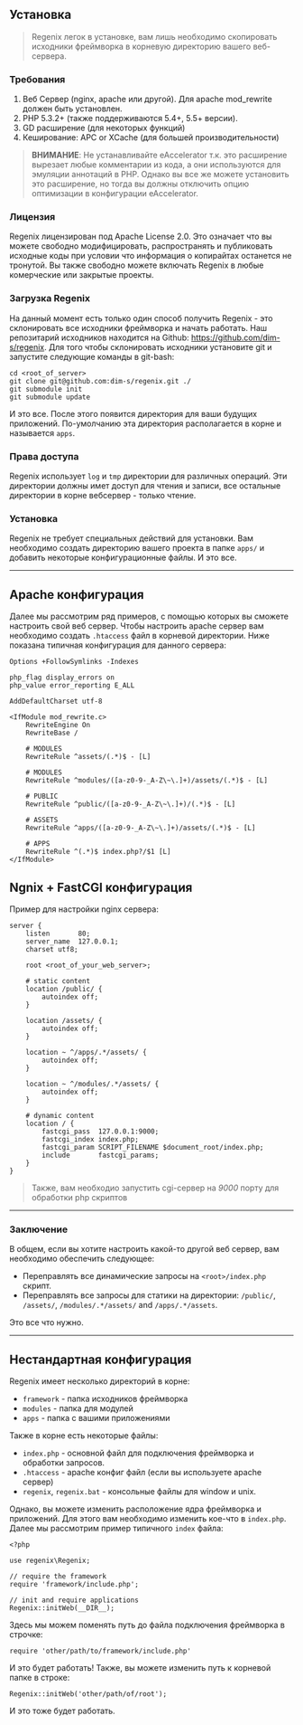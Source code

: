 ## Установка

> Regenix легок в установке, вам лишь необходимо скопировать исходники фреймворка
> в корневую директорию вашего веб-сервера.

### Требования

1. Веб Сервер (nginx, apache или другой). Для apache mod_rewrite должен быть установлен.
2. PHP 5.3.2+ (также поддерживаются 5.4+, 5.5+ версии).
3. GD расширение (для некоторых функций)
4. Кеширование: APC or XCache (для большей производительности)

> **ВНИМАНИЕ**: Не устанавливайте eAccelerator т.к. это расширение вырезает любые комментарии из кода,
> а они используются для эмуляции аннотаций в PHP. Однако вы все же можете установить это расширение,
> но тогда вы должны отключить опцию оптимизации в конфигурации eAccelerator.

### Лицензия

Regenix лицензирован под Apache License 2.0. Это означает что вы можете свободно модифицировать,
распространять и публиковать исходные коды при условии что информация о копирайтах останется не тронутой.
Вы также свободно можете включать Regenix в любые комерческие или закрытые проекты.

### Загрузка Regenix

На данный момент есть только один способ получить Regenix - это склонировать все исходники фреймворка и начать
работать. Наш репозитарий исходников находится на Github: <https://github.com/dim-s/regenix>. Для того чтобы
склонировать исходники установите git и запустите следующие команды в git-bash:

    cd <root_of_server>
    git clone git@github.com:dim-s/regenix.git ./
    git submodule init
    git submodule update

И это все. После этого появится директория для ваши будущих приложений. По-умолчанию
эта директория располагается в корне и называется `apps`.

### Права доступа

Regenix использует `log` и `tmp` директории для различных операций. Эти директории должны
имет доступ для чтения и записи, все остальные директории в корне вебсервер - только чтение.

### Установка

Regenix не требует специальных действий для установки. Вам необходимо создать директорию вашего проекта
в папке `apps/` и добавить некоторые конфигурационные файлы. И это все.

---

## Apache конфигурация

Далее мы рассмотрим ряд примеров, с помощью которых вы сможете настроить
свой веб сервер. Чтобы настроить apache сервер вам необходимо создать
`.htaccess` файл в корневой директории. Ниже показана типичная конфигурация
для данного сервера:

    Options +FollowSymlinks -Indexes

    php_flag display_errors on
    php_value error_reporting E_ALL
    
    AddDefaultCharset utf-8
    
    <IfModule mod_rewrite.c>
        RewriteEngine On
        RewriteBase /
    
        # MODULES
        RewriteRule ^assets/(.*)$ - [L]
    
        # MODULES
        RewriteRule ^modules/([a-z0-9-_A-Z\~\.]+)/assets/(.*)$ - [L]
    
        # PUBLIC
        RewriteRule ^public/([a-z0-9-_A-Z\~\.]+)/(.*)$ - [L]
    
        # ASSETS
        RewriteRule ^apps/([a-z0-9-_A-Z\~\.]+)/assets/(.*)$ - [L]
    
        # APPS
        RewriteRule ^(.*)$ index.php?/$1 [L]
    </IfModule>


## Ngnix + FastCGI конфигурация

Пример для настройки nginx сервера:

    server {
        listen       80;
        server_name  127.0.0.1;
        charset utf8;

        root <root_of_your_web_server>;

        # static content
        location /public/ {
            autoindex off;
        }

        location /assets/ {
            autoindex off;
        }

        location ~ ^/apps/.*/assets/ {
            autoindex off;
        }

        location ~ ^/modules/.*/assets/ {
            autoindex off;
        }

        # dynamic content
        location / {
            fastcgi_pass  127.0.0.1:9000;
            fastcgi_index index.php;
            fastcgi_param SCRIPT_FILENAME $document_root/index.php;
            include       fastcgi_params;
        }
    }
    
> Также, вам необходио запустить cgi-сервер на _9000_ порту для обработки php скриптов

---

### Заключение

В общем, если вы хотите настроить какой-то другой веб сервер, вам необходимо обеспечить
следующее:

- Переправлять все динамические запросы на `<root>/index.php` скрипт.
- Переправлять все запросы для статики на директории: `/public/`, `/assets/`, `/modules/.*/assets/` and `/apps/.*/assets`.

Это все что нужно.

---

## Нестандартная конфигурация

Regenix имеет несколько директорий в корне:

- `framework` - папка исходников фреймворка
- `modules` - папка для модулей
- `apps` - папка с вашими приложениями

Также в корне есть некоторые файлы:

- `index.php` - основной файл для подключения фреймворка и обработки запросов.
- `.htaccess` - apache конфиг файл (если вы используете apache сервер)
- `regenix`, `regenix.bat` - консольные файлы для window и unix.

Однако, вы можете изменить расположение ядра фреймворка и приложений. Для этого
вам необходимо изменить кое-что в `index.php`. Далее мы рассмотрим пример типичного `index` файла:

    <?php 
    
    use regenix\Regenix;

    // require the framework
    require 'framework/include.php';
    
    // init and require applications
    Regenix::initWeb(__DIR__);
    
Здесь мы можем поменять путь до файла подключения фреймворка в строчке:

    require 'other/path/to/framework/include.php'

И это будет работать! Также, вы можете изменить путь к корневой папке в строке:

    Regenix::initWeb('other/path/of/root');

И это тоже будет работать.
